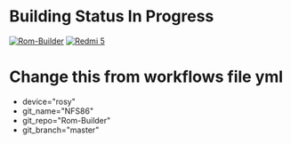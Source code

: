 # Building Status In Progress
[![Rom-Builder](https://github.com/NFS86/Rom-Builder/actions/workflows/build.yml/badge.svg)](https://github.com/NFS86/Rom-Builder/actions/workflows/build.yml)
[![Redmi 5](https://github.com/NFS86/Rom-Builder/actions/workflows/rosy.yml/badge.svg)](https://github.com/NFS86/Rom-Builder/actions/workflows/rosy.yml)

# Change this from workflows file yml
* device="rosy"
* git_name="NFS86"
* git_repo="Rom-Builder"
* git_branch="master"
